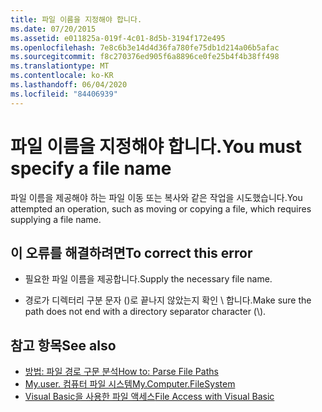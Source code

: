 ```yaml
---
title: 파일 이름을 지정해야 합니다.
ms.date: 07/20/2015
ms.assetid: e011825a-019f-4c01-8d5b-3194f172e495
ms.openlocfilehash: 7e8c6b3e14d4d36fa780fe75db1d214a06b5afac
ms.sourcegitcommit: f8c270376ed905f6a8896ce0fe25b4f4b38ff498
ms.translationtype: MT
ms.contentlocale: ko-KR
ms.lasthandoff: 06/04/2020
ms.locfileid: "84406939"
---
```

# <a name="you-must-specify-a-file-name"></a><span data-ttu-id="b2a6b-102">파일 이름을 지정해야 합니다.</span><span class="sxs-lookup"><span data-stu-id="b2a6b-102">You must specify a file name</span></span>
<span data-ttu-id="b2a6b-103">파일 이름을 제공해야 하는 파일 이동 또는 복사와 같은 작업을 시도했습니다.</span><span class="sxs-lookup"><span data-stu-id="b2a6b-103">You attempted an operation, such as moving or copying a file, which requires supplying a file name.</span></span>  
  
## <a name="to-correct-this-error"></a><span data-ttu-id="b2a6b-104">이 오류를 해결하려면</span><span class="sxs-lookup"><span data-stu-id="b2a6b-104">To correct this error</span></span>  
  
- <span data-ttu-id="b2a6b-105">필요한 파일 이름을 제공합니다.</span><span class="sxs-lookup"><span data-stu-id="b2a6b-105">Supply the necessary file name.</span></span>  
  
- <span data-ttu-id="b2a6b-106">경로가 디렉터리 구분 문자 ()로 끝나지 않았는지 확인 \\ 합니다.</span><span class="sxs-lookup"><span data-stu-id="b2a6b-106">Make sure the path does not end with a directory separator character (\\).</span></span>  
  
## <a name="see-also"></a><span data-ttu-id="b2a6b-107">참고 항목</span><span class="sxs-lookup"><span data-stu-id="b2a6b-107">See also</span></span>

- [<span data-ttu-id="b2a6b-108">방법: 파일 경로 구문 분석</span><span class="sxs-lookup"><span data-stu-id="b2a6b-108">How to: Parse File Paths</span></span>](../developing-apps/programming/drives-directories-files/how-to-parse-file-paths.md)
- [<span data-ttu-id="b2a6b-109">My.user. 컴퓨터 파일 시스템</span><span class="sxs-lookup"><span data-stu-id="b2a6b-109">My.Computer.FileSystem</span></span>](xref:Microsoft.VisualBasic.FileIO.FileSystem)
- [<span data-ttu-id="b2a6b-110">Visual Basic을 사용한 파일 액세스</span><span class="sxs-lookup"><span data-stu-id="b2a6b-110">File Access with Visual Basic</span></span>](../developing-apps/programming/drives-directories-files/file-access.md)
